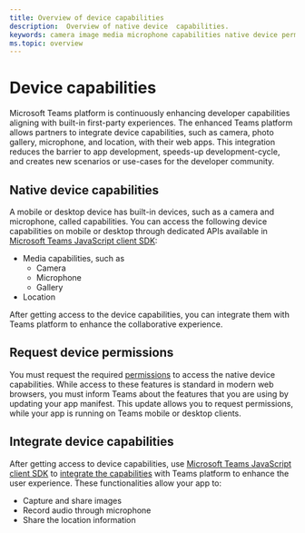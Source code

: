 ```yaml
---
title: Overview of device capabilities
description:  Overview of native device  capabilities.
keywords: camera image media microphone capabilities native device permissions 
ms.topic: overview
---
```


# Device capabilities 

Microsoft Teams platform is continuously enhancing developer capabilities aligning with built-in first-party experiences. The enhanced Teams platform allows partners to integrate device capabilities, such as camera, photo gallery, microphone, and location, with their web apps. This integration reduces the barrier to app development, speeds-up development-cycle, and creates new scenarios or use-cases for the developer community.

## Native device capabilities

A mobile or desktop device has built-in devices, such as a camera and microphone, called capabilities. You can access the following device capabilities on mobile or desktop through dedicated APIs available in [Microsoft Teams JavaScript client SDK](/javascript/api/overview/msteams-client?view=msteams-client-js-latest&preserve-view=true):
* Media capabilities, such as
    * Camera
    * Microphone
    * Gallery
* Location

After getting access to the device capabilities, you can integrate them with Teams platform to enhance the collaborative experience. 

## Request device permissions

You must request the required [permissions](native-device-permissions.md) to access the native device capabilities. While access to these features is standard in modern web browsers, you must inform Teams about the features that you are using by updating your app manifest. This update  allows you to request permissions, while your app is running on Teams mobile or desktop clients.
 
 ## Integrate device capabilities

After getting access to device capabilities, use [Microsoft Teams JavaScript client SDK](/javascript/api/overview/msteams-client?view=msteams-client-js-latest&preserve-view=true) to [integrate the capabilities](mobile-camera-image-permissions.md) with Teams platform to enhance the user experience. These functionalities allow your app to:

* Capture and share images
* Record audio through microphone
* Share the location information


